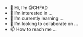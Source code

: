 - 👋 Hi, I’m @CHFAD
- 👀 I’m interested in ...
- 🌱 I’m currently learning ...
- 💞️ I’m looking to collaborate on ...
- 📫 How to reach me ...

<!---
CHFAD/CHFAD is a ✨ special ✨ repository because its `README.md` (this file) appears on your GitHub profile.
You can click the Preview link to take a look at your changes.
--->

